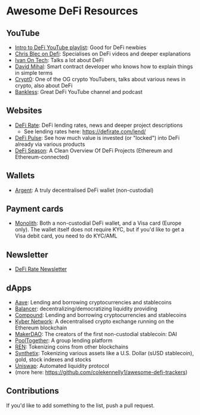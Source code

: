 # Awesome DeFi Resources

## YouTube

- [Intro to DeFi YouTube playlist](https://www.youtube.com/playlist?list=PLrkvd80dg9YHLT_OOYkE3oEiPfIMMneS-): Good for DeFi newbies
- [Chris Blec on Defi](https://www.youtube.com/channel/UCuulLHp0eyXnl9yAao_pbEA): Specialises on DeFi videos and deeper explanations
- [Ivan On Tech](https://www.youtube.com/user/LiljeqvistIvan): Talks a lot about DeFi
- [David Mihal](https://www.youtube.com/channel/UCW4FYfTPlCNB-yUD2mIIzLw): Smart contract developer who knows how to explain things in simple terms
- [Crypt0](https://www.youtube.com/user/obham001/videos): One of the OG crypto YouTubers, talks about various news in crypto, also about DeFi
- [Bankless](https://www.youtube.com/channel/UCAl9Ld79qaZxp9JzEOwd3aA): Great DeFi YouTube channel and podcast

## Websites
- [DeFi Rate](https://defirate.com/): DeFi lending rates, news and deeper project descriptions
  - See lending rates here: https://defirate.com/lend/
- [DeFi Pulse](https://defipulse.com/): See how much value is invested (or "locked") into DeFi already via various products
- [DeFi Season](https://www.defiseason.com/): A Clean Overview Of DeFi Projects (Ethereum and Ethereum-connected)

## Wallets
- [Argent](https://www.argent.xyz/): A truly decentralised DeFi wallet (non-custodial)

## Payment cards
- [Monolith](https://monolith.xyz/): Both a non-custodial DeFi wallet, and a Visa card (Europe only). The wallet itself does not require KYC, but if you'd like to get a Visa debit card, you need to do KYC/AML

## Newsletter
- [DeFi Rate Newsletter](https://defirate.com/)

## dApps

- [Aave](https://aave.com): Lending and borrowing cryptocurrencies and stablecoins
- [Balancer](https://balancer.finance/): decentralizing/democratizing liquidity providing
- [Compound](https://compound.finance): Lending and borrowing cryptocurrencies and stablecoins
- [Kyber Network](https://kyber.network): A decentralised crypto exchange running on the Ethereum blockchain
- [MakerDAO](https://makerdao.com/en/): The creators of the first non-custodial stablecoin: DAI
- [PoolTogether](https://www.pooltogether.com): A group lending platform
- [REN](https://renproject.io): Tokenizing coins from other blockchains
- [Synthetix](https://www.synthetix.io): Tokenizing various assets like a U.S. Dollar (sUSD stablecoin), gold, stock indexes and stocks
- [Uniswap](https://uniswap.org): Automated liquidity protocol
- (more here: https://github.com/colekennelly1/awesome-defi-trackers)

## Contributions

If you'd like to add something to the list, push a pull request.
